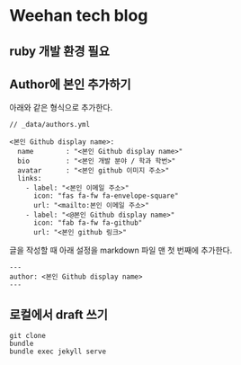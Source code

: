 # Weehan tech blog

## ruby 개발 환경 필요

## Author에 본인 추가하기
아래와 같은 형식으로 추가한다.
```
// _data/authors.yml

<본인 Github display name>:
  name        : "<본인 Github display name>"
  bio         : "<본인 개발 분야 / 학과 학번>"
  avatar      : "<본인 github 이미지 주소>"
  links:
    - label: "<본인 이메일 주소>"
      icon: "fas fa-fw fa-envelope-square"
      url: "<mailto:본인 이메일 주소>"
    - label: "<@본인 Github display name>"
      icon: "fab fa-fw fa-github"
      url: "<본인 github 링크>"
```
글을 작성할 때 아래 설정을 markdown 파일 맨 첫 번째에 추가한다.
```
---
author: <본인 Github display name>
---
```

## 로컬에서 draft 쓰기
```
git clone
bundle
bundle exec jekyll serve
```

